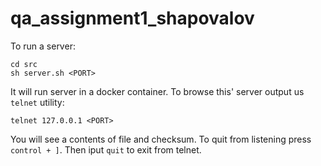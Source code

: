 # qa_assignment1_shapovalov

To run a server:

```shell
cd src
sh server.sh <PORT>
```

It will run server in a docker container.
To browse this' server output us `telnet` utility:

```shell
telnet 127.0.0.1 <PORT>
```

You will see a contents of file and checksum.
To quit from listening press `control + ]`. Then iput `quit` to exit from telnet.